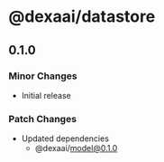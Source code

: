 # @dexaai/datastore

## 0.1.0

### Minor Changes

- Initial release

### Patch Changes

- Updated dependencies
  - @dexaai/model@0.1.0
